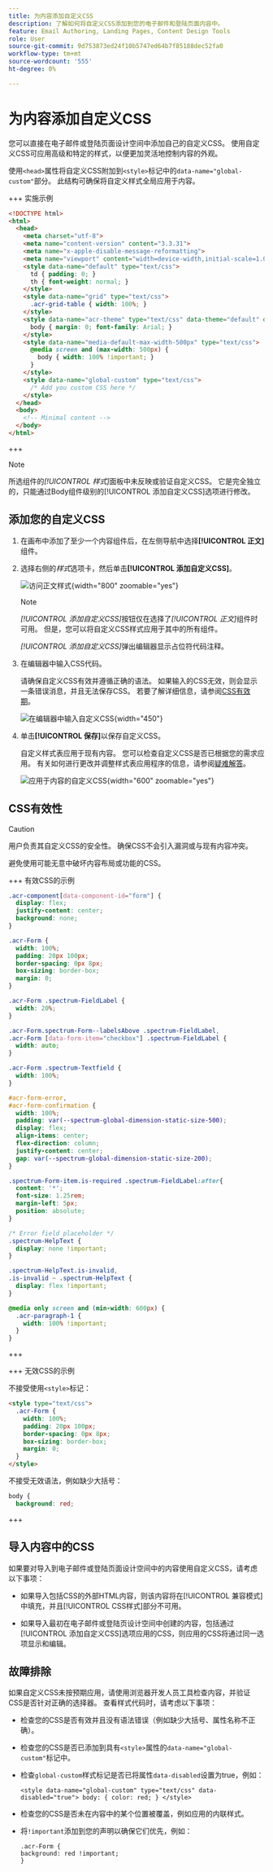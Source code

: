 ```yaml
---
title: 为内容添加自定义CSS
description: 了解如何将自定义CSS添加到您的电子邮件和登陆页面内容中。
feature: Email Authoring, Landing Pages, Content Design Tools
role: User
source-git-commit: 9d753873ed24f10b5747ed64b7f85188dec52fa0
workflow-type: tm+mt
source-wordcount: '555'
ht-degree: 0%

---
```


# 为内容添加自定义CSS

您可以直接在电子邮件或登陆页面设计空间中添加自己的自定义CSS。 使用自定义CSS可应用高级和特定的样式，以便更加灵活地控制内容的外观。

使用`<head>`属性将自定义CSS附加到`<style>`标记中的`data-name="global-custom"`部分。 此结构可确保将自定义样式全局应用于内容。

+++ 实施示例

```html
<!DOCTYPE html>
<html>
  <head>
    <meta charset="utf-8">
    <meta name="content-version" content="3.3.31">
    <meta name="x-apple-disable-message-reformatting">
    <meta name="viewport" content="width=device-width,initial-scale=1.0">
    <style data-name="default" type="text/css">
      td { padding: 0; }
      th { font-weight: normal; }
    </style>
    <style data-name="grid" type="text/css">
      .acr-grid-table { width: 100%; }
    </style>
    <style data-name="acr-theme" type="text/css" data-theme="default" data-variant="0">
      body { margin: 0; font-family: Arial; }
    </style>
    <style data-name="media-default-max-width-500px" type="text/css">
      @media screen and (max-width: 500px) {
        body { width: 100% !important; }
      }
    </style>
    <style data-name="global-custom" type="text/css">
      /* Add you custom CSS here */
    </style>
  </head>
  <body>
    <!-- Minimal content -->
  </body>
</html>
```

+++

>[!NOTE]
>
>所选组件的&#x200B;_[!UICONTROL 样式]_&#x200B;面板中未反映或验证自定义CSS。 它是完全独立的，只能通过Body组件级别的[!UICONTROL 添加自定义CSS]选项进行修改。

## 添加您的自定义CSS

1. 在画布中添加了至少一个内容组件后，在左侧导航中选择&#x200B;**[!UICONTROL 正文]**&#x200B;组件。

1. 选择右侧的&#x200B;_样式_&#x200B;选项卡，然后单击&#x200B;**[!UICONTROL 添加自定义CSS]**。

   ![访问正文样式](./assets/email-body-styles.png){width="800" zoomable="yes"}

   >[!NOTE]
   >
   >_[!UICONTROL 添加自定义CSS]_&#x200B;按钮仅在选择了&#x200B;_[!UICONTROL 正文]_&#x200B;组件时可用。 但是，您可以将自定义CSS样式应用于其中的所有组件。

   _[!UICONTROL 添加自定义CSS]_&#x200B;弹出编辑器显示占位符代码注释。

1. 在编辑器中输入CSS代码。

   请确保自定义CSS有效并遵循正确的语法。 如果输入的CSS无效，则会显示一条错误消息，并且无法保存CSS。 若要了解详细信息，请参阅[CSS有效期](#css-validity)。

   ![在编辑器中输入自定义CSS](./assets/content-design-add-custom-css.png){width="450"}

1. 单击&#x200B;**[!UICONTROL 保存]**&#x200B;以保存自定义CSS。

   自定义样式表应用于现有内容。 您可以检查自定义CSS是否已根据您的需求应用。 有关如何进行更改并调整样式表应用程序的信息，请参阅[疑难解答](#troubleshooting)。

   ![应用于内容的自定义CSS](assets/email-body-custom-css-applied.png){width="600" zoomable="yes"}

## CSS有效性

>[!CAUTION]
>
>用户负责其自定义CSS的安全性。 确保CSS不会引入漏洞或与现有内容冲突。
>
>避免使用可能无意中破坏内容布局或功能的CSS。

+++ 有效CSS的示例

```css
.acr-component[data-component-id="form"] {
  display: flex;
  justify-content: center;
  background: none;
}

.acr-Form {
  width: 100%;
  padding: 20px 100px;
  border-spacing: 0px 8px;
  box-sizing: border-box;
  margin: 0;
}

.acr-Form .spectrum-FieldLabel {
  width: 20%;
}

.acr-Form.spectrum-Form--labelsAbove .spectrum-FieldLabel,
.acr-Form [data-form-item="checkbox"] .spectrum-FieldLabel {
  width: auto;
}

.acr-Form .spectrum-Textfield {
  width: 100%;
}

#acr-form-error,
#acr-form-confirmation {
  width: 100%;
  padding: var(--spectrum-global-dimension-static-size-500);
  display: flex;
  align-items: center;
  flex-direction: column;
  justify-content: center;
  gap: var(--spectrum-global-dimension-static-size-200);
}

.spectrum-Form-item.is-required .spectrum-FieldLabel:after{
  content: '*';
  font-size: 1.25rem;
  margin-left: 5px;
  position: absolute;
}

/* Error field placeholder */
.spectrum-HelpText {
  display: none !important;
}

.spectrum-HelpText.is-invalid,
.is-invalid ~ .spectrum-HelpText {
  display: flex !important;
}
```

```css
@media only screen and (min-width: 600px) {
  .acr-paragraph-1 {
    width: 100% !important;
  }
}
```

+++

+++ 无效CSS的示例

不接受使用`<style>`标记：

```html
<style type="text/css">
  .acr-Form {
    width: 100%;
    padding: 20px 100px;
    border-spacing: 0px 8px;
    box-sizing: border-box;
    margin: 0;
  }
</style>
```

不接受无效语法，例如缺少大括号：

```css
body {
  background: red;
```

+++

## 导入内容中的CSS

如果要对导入到电子邮件或登陆页面设计空间中的内容使用自定义CSS，请考虑以下事项：

* 如果导入包括CSS的外部HTML内容，则<!-- unless converting that content, -->该内容将在[!UICONTROL 兼容模式]中填充，并且[!UICONTROL CSS样式]部分不可用。

* 如果导入最初在电子邮件或登陆页设计空间中创建的内容，包括通过[!UICONTROL 添加自定义CSS]选项应用的CSS，则应用的CSS将通过同一选项显示和编辑。

## 故障排除

如果自定义CSS未按预期应用，请使用浏览器开发人员工具检查内容，并验证CSS是否针对正确的选择器。 查看样式代码时，请考虑以下事项：

* 检查您的CSS是否有效并且没有语法错误（例如缺少大括号、属性名称不正确）。

* 检查您的CSS是否已添加到具有`<style>`属性的`data-name="global-custom"`标记中。

* 检查`global-custom`样式标记是否已将属性`data-disabled`设置为true，例如：

  `<style data-name="global-custom" type="text/css" data-disabled="true"> body: { color: red; } </style>`

* 检查您的CSS是否未在内容中的某个位置被覆盖，例如应用的内联样式。

* 将`!important`添加到您的声明以确保它们优先，例如：

  ```
  .acr-Form {
  background: red !important;
  }
  ```

